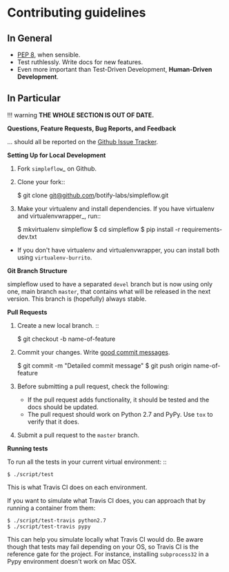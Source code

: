 Contributing guidelines
=======================

In General
----------

- [PEP 8](http://www.python.org/dev/peps/pep-0008/), when sensible.
- Test ruthlessly. Write docs for new features.
- Even more important than Test-Driven Development, **Human-Driven Development**.


In Particular
-------------

!!! warning
    **THE WHOLE SECTION IS OUT OF DATE.**


**Questions, Feature Requests, Bug Reports, and Feedback**

... should all be reported on the [Github Issue Tracker](https://github.com/botify-labs/simpleflow/issues?state=open).

**Setting Up for Local Development**

1. Fork `simpleflow`_ on Github.
2. Clone your fork::

    $ git clone git@github.com/botify-labs/simpleflow.git

3. Make your virtualenv and install dependencies. If you have virtualenv and virtualenvwrapper_, run::

    $ mkvirtualenv simpleflow
    $ cd simpleflow
    $ pip install -r requirements-dev.txt

- If you don't have virtualenv and virtualenvwrapper, you can install both using `virtualenv-burrito`.


**Git Branch Structure**

simpleflow used to have a separated `devel` branch but is now using only one,
main branch `master`, that contains what will be released in the next version.
This branch is (hopefully) always stable.

**Pull Requests**

1. Create a new local branch. ::

    $ git checkout -b name-of-feature

2. Commit your changes. Write [good commit messages](http://chris.beams.io/posts/git-commit/).

    $ git commit -m "Detailed commit message"
    $ git push origin name-of-feature

3. Before submitting a pull request, check the following:

   - If the pull request adds functionality, it should be tested and the docs should be updated.
   - The pull request should work on Python 2.7 and PyPy. Use `tox` to verify that it does.

4. Submit a pull request to the `master` branch.

**Running tests**

To run all the tests in your current virtual environment: ::

    $ ./script/test

This is what Travis CI does on each environment.

If you want to simulate what Travis CI does, you can approach that by running a container
from them:

    $ ./script/test-travis python2.7
    $ ./script/test-travis pypy

This can help you simulate locally what Travis CI would do. Be aware though that tests may fail depending on your OS, so Travis CI is the reference gate for the project. For instance, installing `subprocess32` in a Pypy environment doesn't work on Mac OSX.
